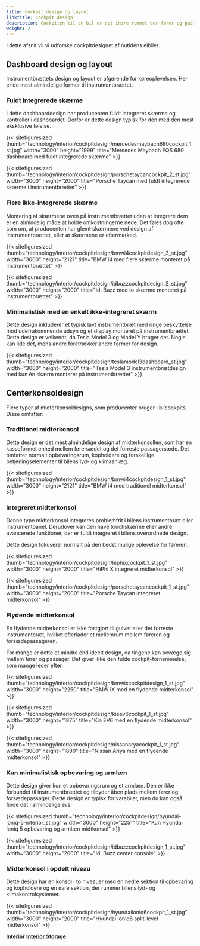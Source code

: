 ```yaml
---
title: Cockpit design og layout
linktitle: Cockpit design
description: Cockpiten til en bil er det indre rommet der fører og passasjerer samhandler med bilens funksjoner og egenskaper. Derfor er cockpitdesignet avgjørende for bilens generelle appell, ytelse, komfort og sikkerhet.
weight: 2
---
```

<!-- markdownlint-disable MD033 -->
I dette afsnit vil vi udforske cockpitdesignet af nutidens elbiler.

## Dashboard design og layout

Instrumentbrættets design og layout er afgørende for køreoplevelsen. Her er de mest almindelige former til instrumentbrættet.

### Fuldt integrerede skærme

I dette dashboarddesign har producenten fuldt integreret skærme og kontroller i dashboardet. Derfor er dette design typisk for den med den mest eksklusive følelse.

{{< sitefiguresized thumb="technology/interior/cockpitdesign/mercedesmaybach680cockpit_1_st.jpg" width="3000" height="1999" title="Mercedes Maybach EQS 680 dashboard med fuldt integrerede skærme" >}}

{{< sitefiguresized thumb="technology/interior/cockpitdesign/porschetaycancockpit_2_st.jpg" width="3000" height="2000" title="Porsche Taycan med fuldt integrerede skærme i instrumentbrættet" >}}

### Flere ikke-integrerede skærme

Montering af skærmene oven på instrumentbrættet uden at integrere dem er en almindelig måde at holde omkostningerne nede. Det føles dog ofte som om, at producenten har glemt skærmene ved design af instrumentbrættet, eller at skærmene er eftermarked.

{{< sitefiguresized thumb="technology/interior/cockpitdesign/bmwi4cockpitdesign_3_st.jpg" width="3000" height="2121" title="BMW i4 med flere skærme monteret på instrumentbrættet" >}}

{{< sitefiguresized thumb="technology/interior/cockpitdesign/idbuzzcockpitdesign_2_st.jpg" width="3000" height="2000" title="Id. Buzz med to skærme monteret på instrumentbrættet" >}}


### Minimalistisk med en enkelt ikke-integreret skærm

Dette design inkluderer et typisk lavt instrumentbræt med ringe beskyttelse mod udefrakommende udsyn og et display monteret på instrumentbrættet. Dette design er velkendt, da Tesla Model 3 og Model Y bruger det. Nogle kan lide det, mens andre foretrækker andre former for design.

{{< sitefiguresized thumb="technology/interior/cockpitdesign/teslamodel3dashboard_st.jpg" width="3000" height="2000" title="Tesla Model 3 instrumentbrætdesign med kun én skærm monteret på instrumentbrættet" >}}

## Centerkonsoldesign

Flere typer af midterkonsoldesigns, som producenter bruger i bilcockpits. Disse omfatter:

### Traditionel midterkonsol

Dette design er det mest almindelige design af midterkonsollen, som har en kasseformet enhed mellem førersædet og det forreste passagersæde. Det omfatter normalt opbevaringsrum, kopholdere og forskellige betjeningselementer til bilens lyd- og klimaanlæg.

{{< sitefiguresized thumb="technology/interior/cockpitdesign/bmwi4cockpitdesign_1_st.jpg" width="3000" height="2121" title="BMW i4 med traditionel midterkonsol" >}}

### Integreret midterkonsol

Denne type midterkonsol integreres problemfrit i bilens instrumentbræt eller instrumentpanel. Derudover kan den have touchskærme eller andre avancerede funktioner, der er fuldt integreret i bilens overordnede design.

Dette design fokuserer normalt på den bedst mulige oplevelse for føreren.

{{< sitefiguresized thumb="technology/interior/cockpitdesign/hiphixcockpit_1_st.jpg" width="3000" height="2000" title="HiPhi X integreret midterkonsol" >}}

{{< sitefiguresized thumb="technology/interior/cockpitdesign/porschetaycancockpit_1_st.jpg" width="3000" height="2000" title="Porsche Taycan integreret midterkonsol" >}}

### Flydende midterkonsol

En flydende midterkonsol er ikke fastgjort til gulvet eller det forreste instrumentbræt, hvilket efterlader et mellemrum mellem føreren og forsædepassageren.

For mange er dette et mindre end ideelt design, da tingene kan bevæge sig mellem fører og passager. Det giver ikke den fulde cockpit-fornemmelse, som mange leder efter.

{{< sitefiguresized thumb="technology/interior/cockpitdesign/bmwixcockpitdesign_1_st.jpg" width="3000" height="2250" title="BMW iX med en flydende midterkonsol" >}}

{{< sitefiguresized thumb="technology/interior/cockpitdesign/kieev6cockpit_1_st.jpg" width="3000" height="1875" title="Kia EV6 med en flydende midterkonsol" >}}

{{< sitefiguresized thumb="technology/interior/cockpitdesign/nissanaryacockpit_1_st.jpg" width="3000" height="1890" title="Nissan Ariya med en flydende midterkonsol" >}}

### Kun minimalistisk opbevaring og armlæn

Dette design giver kun et opbevaringsrum og et armlæn. Den er ikke forbundet til instrumentbrættet og tilbyder åben plads mellem fører og forsædepassager. Dette design er typisk for varebiler, men du kan også finde det i almindelige evs.

{{< sitefiguresized thumb="technology/interior/cockpitdesign/hyundai-ioniq-5-interior_st.jpg" width="3000" height="2251" title="Kun Hyundai Ioniq 5 opbevaring og armlæn midtkonsol" >}}

{{< sitefiguresized thumb="technology/interior/cockpitdesign/idbuzzcockpitdesign_1_st.jpg" width="3000" height="2000" title="Id. Buzz center console" >}}

### Midterkonsol i opdelt niveau

Dette design har en konsol i to niveauer med en nedre sektion til opbevaring og kopholdere og en øvre sektion, der rummer bilens lyd- og klimakontrolsystemer.

{{< sitefiguresized thumb="technology/interior/cockpitdesign/hyundaiioniq6cockpit_1_st.jpg" width="3000" height="2000" title="Hyundai Ioniq6 split-level midterkonsol" >}}

<div class="mt-3 mb-3">
    <a href="../" class="text-decoration-none text-black"><strong><i class="bi-arrow-left"></i> Interior</strong></a>
    <a href="../interiorstorage/" class="text-decoration-none text-black float-end"><strong>Interior Storage <i class="bi-arrow-right"></i></strong></a>
</div>
